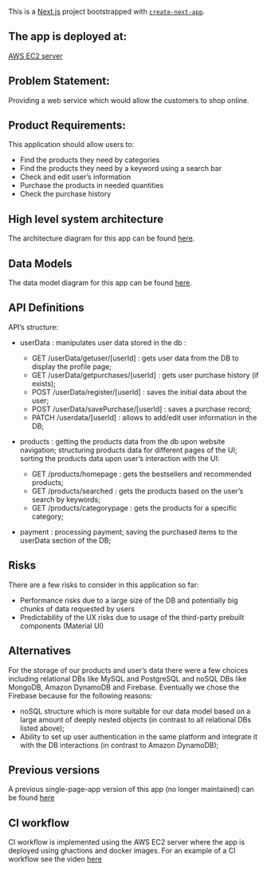 This is a [Next.js](https://nextjs.org/) project bootstrapped with [`create-next-app`](https://github.com/vercel/next.js/tree/canary/packages/create-next-app).

## The app is deployed at: 
[AWS EC2 server](http://ec2-3-138-124-228.us-east-2.compute.amazonaws.com/signin)

## Problem Statement:

Providing a web service which would allow the customers to shop online.

## Product Requirements:

This application should allow users to:

* Find the products they need by categories
* Find the products they need by a keyword using a search bar
* Check and edit user’s information
* Purchase the products in needed quantities
* Check the purchase history

## High level system architecture

The architecture diagram for this app can be found [here](https://link.excalidraw.com/readonly/qU1W8ED3y0PhK3PLMm1b).
  
## Data Models

The data model diagram for this app can be found [here](https://link.excalidraw.com/readonly/QKRp7vLCkWncEXjW5BXX).

## API Definitions

API’s structure: 

* userData : manipulates user data stored in the db : 
   - GET /userData/getuser/\[userId\] : gets user data from the DB to display the profile page;
   - GET /userData/getpurchases/\[userId\] : gets user purchase history (if exists);
   - POST /userData/register/\[userId\] : saves the initial data about the user;
   - POST /userData/savePurchase/\[userId\] : saves a purchase record;
   - PATCH /userdata/\[userId\] : allows to add/edit user information in the DB;

* products : getting the products data from the db upon website navigation; structuring products data for different pages of the UI; sorting the products data upon user’s interaction with the UI:
   - GET /products/homepage : gets the bestsellers and recommended products;
   - GET /products/searched : gets the products based on the user’s search by keywords;
   - GET /products/categorypage : gets the products for a specific category;

* payment  : processing payment; saving the purchased items to the userData section of the DB;

## Risks

There are a few risks to consider in this application so far:
* Performance risks due to a large size of the DB and potentially big chunks of data requested by users
* Predictability of the UX risks due to usage of the third-party prebuilt components (Material UI)


## Alternatives

For the storage of our products and user’s data there were a few choices including relational DBs like MySQL and PostgreSQL and noSQL DBs like MongoDB, Amazon DynamoDB and Firebase. Eventually we chose the Firebase because for the following reasons:
* noSQL structure which is more suitable for our data model based on a large amount of deeply nested objects (in contrast to all relational DBs listed above);
* Ability to set up user authentication in the same platform and integrate it with the DB interactions (in contrast to Amazon DynamoDB);

## Previous versions

A previous single-page-app version of this app (no longer maintained) can be found [here](https://github.com/MishaFomenko/online-store-2.0)

## CI workflow

CI workflow is implemented using the AWS EC2 server where the app is deployed using ghactions and docker images. 
For an example of a CI workflow see the video [here](https://github.com/MishaFomenko/onlinestore2-dist/assets/85066667/6aac4808-33f7-419c-8fee-9a84182eaf94)


